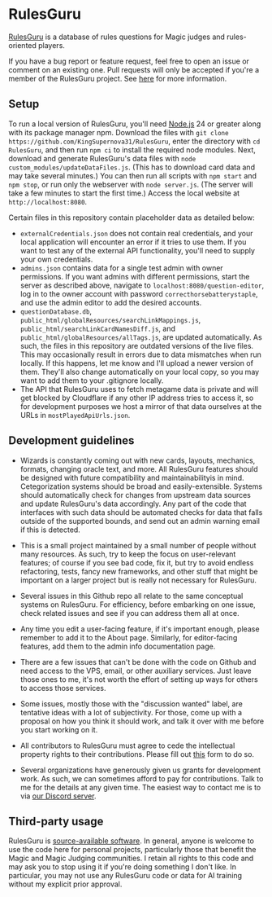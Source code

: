 # RulesGuru
[RulesGuru](http://rulesguru.org/) is a database of rules questions for Magic judges and rules-oriented players.

If you have a bug report or feature request, feel free to open an issue or comment on an existing one. Pull requests will only be accepted if you're a member of the RulesGuru project. See [here](https://rulesguru.org/get-involved) for more information.


## Setup
To run a local version of RulesGuru, you'll need [Node.js](https://nodejs.org/en/) 24 or greater along with its package manager npm. Download the files with `git clone https://github.com/KingSupernova31/RulesGuru`, enter the directory with `cd RulesGuru`, and then run `npm ci` to install the required node modules. Next, download and generate RulesGuru's data files with `node custom_modules/updateDataFiles.js`. (This has to download card data and may take several minutes.) You can then run all scripts with `npm start` and `npm stop`, or run only the webserver with `node server.js`. (The server will take a few minutes to start the first time.) Access the local website at `http://localhost:8080`.

Certain files in this repository contain placeholder data as detailed below:

* `externalCredentials.json` does not contain real credentials, and your local application will encounter an error if it tries to use them. If you want to test any of the external API functionality, you'll need to supply your own credentials.
* `admins.json` contains data for a single test admin with owner permissions. If you want admins with different permissions, start the server as described above, navigate to `localhost:8080/question-editor`, log in to the owner account with password `correcthorsebatterystaple`, and use the admin editor to add the desired accounts.
* `questionDatabase.db`, `public_html/globalResources/searchLinkMappings.js`, `public_html/searchLinkCardNamesDiff.js`, and `public_html/globalResources/allTags.js`, are updated automatically. As such, the files in this repository are outdated versions of the live files. This may occasionally result in errors due to data mismatches when run locally. If this happens, let me know and I'll upload a newer version of them. They'll also change automatically on your local copy, so you may want to add them to your .gitignore locally.
* The API that RulesGuru uses to fetch metagame data is private and will get blocked by Cloudflare if any other IP address tries to access it, so for development purposes we host a mirror of that data ourselves at the URLs in `mostPlayedApiUrls.json`.


## Development guidelines

* Wizards is constantly coming out with new cards, layouts, mechanics, formats, changing oracle text, and more. All RulesGuru features should be designed with future compatibility and maintainabilityis in mind. Cetegorization systems should be broad and easily-extensible. Systems should automatically check for changes from upstream data sources and update RulesGuru's data accordingly. Any part of the code that interfaces with such data should be automated checks for data that falls outside of the supported bounds, and send out an admin warning email if this is detected.

* This is a small project maintained by a small number of people without many resources. As such, try to keep the focus on user-relevant features; of course if you see bad code, fix it, but try to avoid endless refactoring, tests, fancy new frameworks, and other stuff that might be important on a larger project but is really not necessary for RulesGuru.

* Several issues in this Github repo all relate to the same conceptual systems on RulesGuru. For efficiency, before embarking on one issue, check related issues and see if you can address them all at once.

* Any time you edit a user-facing feature, if it's important enough, please remember to add it to the About page. Similarly, for editor-facing features, add them to the admin info documentation page.

* There are a few issues that can't be done with the code on Github and need access to the VPS, email, or other auxiliary services. Just leave those ones to me, it's not worth the effort of setting up ways for others to access those services.

* Some issues, mostly those with the "discussion wanted" label, are tentative ideas with a lot of subjectivity. For those, come up with a proposal on how you think it should work, and talk it over with me before you start working on it.

* All contributors to RulesGuru must agree to cede the intellectual property rights to their contributions. Please fill out [this](https://docs.google.com/forms/d/1vsJQ7-JZw098DLBAot4UJVkQX8Egf599DjlGcAu_hyw/edit) form to do so.

* Several organizations have generously given us grants for development work. As such, we can sometimes afford to pay for contributions. Talk to me for the details at any given time. The easiest way to contact me is to via [our Discord server](https://discord.gg/HbBXSe7nf5).


## Third-party usage

RulesGuru is [source-available software](https://en.wikipedia.org/wiki/Source-available_software). In general, anyone is welcome to use the code here for personal projects, particularly those that benefit the Magic and Magic Judging communities. I retain all rights to this code and may ask you to stop using it if you're doing something I don't like. In particular, you may not use any RulesGuru code or data for AI training without my explicit prior approval.